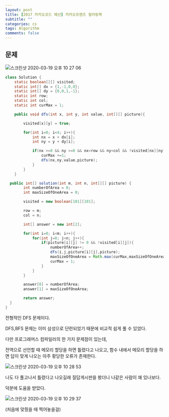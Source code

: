 ```yaml
---
layout: post
title: [2017 카카오코드 예선] 카카오프렌즈 컬러링북
subtitle: ""
categories: cs
tags: Algorithm
comments: false
---
```


## 문제

![스크린샷 2020-03-19 오후 10 27 06](https://user-images.githubusercontent.com/43809168/77072268-c556dc80-6a30-11ea-848c-98a33fac00ca.png)

```java
class Solution {
    static boolean[][] visited;
    static int[] dx = {1,-1,0,0};
    static int[] dy = {0,0,1,-1};
    static int row;
    static int col;
    static int curMax = 1;

    public void dfs(int x, int y, int value, int[][] picture){

        visited[x][y] = true;

        for(int i=0; i<4; i++){
            int nx = x + dx[i];
            int ny = y + dy[i];

            if(nx >=0 && ny >=0 && nx<row && ny<col && !visited[nx][ny] && picture[nx][ny] == value){
                curMax +=1;
                dfs(nx,ny,value,picture);
            }
        }
    }

  public int[] solution(int m, int n, int[][] picture) {
        int numberOfArea = 0;
        int maxSizeOfOneArea = 0;

        visited = new boolean[101][101];

        row = m;
        col = n;

        int[] answer = new int[2];

        for(int i=0; i<m; i++){
            for(int j=0; j<n; j++){
                if(picture[i][j] != 0 && !visited[i][j]){
                    numberOfArea++;
                    dfs(i,j,picture[i][j],picture);
                    maxSizeOfOneArea = Math.max(curMax,maxSizeOfOneArea);
                    curMax = 1;
                }
            }
        }

        answer[0] = numberOfArea;
        answer[1] = maxSizeOfOneArea;

        return answer;
  }
}
```

전형적인 DFS 문제이다.

DFS,BFS 문제는 이미 삼성으로 단련되었기 때문에 비교적 쉽게 풀 수 있었다.

다만 프로그래머스 컴파일러의 한 가지 문제점이 있는데,

전역으로 선언할 때 메모리 할당을 하면 틀렸다고 나오고, 함수 내에서 메모리 할당을 하면 답이 맞게 나오는 아주 황당한 오류가 존재한다.

![스크린샷 2020-03-19 오후 10 28 53](https://user-images.githubusercontent.com/43809168/77072427-051dc400-6a31-11ea-8a0e-e753229d816e.png)

나도 다 풀고나서 틀렸다고 나오길래 질답게시판을 봤더니 나같은 사람이 꽤 있나보다.

덕분에 도움을 받았다.

![스크린샷 2020-03-19 오후 10 29 37](https://user-images.githubusercontent.com/43809168/77072496-1ebf0b80-6a31-11ea-999e-a121efd08ceb.png)

(처음에 맞췄을 때 찍어놓을걸)
